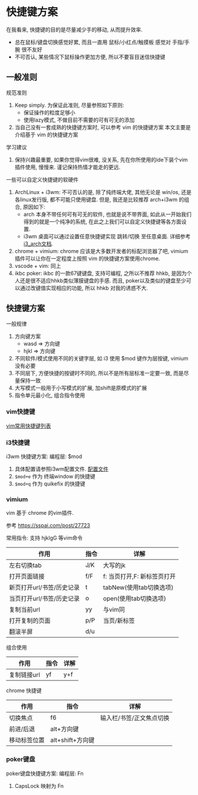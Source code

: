 # 快捷键方案

在我看来, 快捷键的目的是尽量减少手的移动, 从而提升效率.
- 总在鼠标/键盘切换感觉好累, 而且一直用 鼠标/小红点/触摸板 感觉对 手指/手腕 很不友好
- 不可否认, 某些情况下鼠标操作更加方便, 所以不要盲目迷信快捷键

## 一般准则
规范准则
1. Keep simply. 为保证此准则, 尽量参照如下原则:
    - 保证操作的粒度足够小
    - 使用lazy模式, 不做目前不需要的可有可无的添加
2. 当自己没有一套成熟的快捷键方案时, 可以参考 vim 的快捷键方案
本文主要是介绍基于 vim 的快捷键方案

学习建议
1. 保持兴趣最重要, 如果你觉得vim很难, 没关系, 先在你所使用的ide下装个vim插件使用, 慢慢来. 谨记保持热情才能走的更远.

一些可以自定义快捷键的软硬件
1. ArchLinux + i3wm: 不可否认的是, 除了纯终端大佬, 其他无论是 win/os, 还是各linux发行版, 都不可能只使用键盘. 但是, 我还是比较推荐 arch+i3wm 的组合, 原因如下:
    - arch 本身不带任何可有可无的软件, 也就是说不带界面, 如此从一开始我们得到的就是一个纯净的系统, 在此之上我们可以自定义快捷键等各方面设置.
    - i3wm 桌面可以通过设置任意快捷键实现 跳转/切换 至任意桌面. 详细参考 [i3_arch文档](https://wiki.archlinux.org/index.php/i3_(简体中文)).
2. chrome + vimium: chrome 应该是大多数开发者的标配浏览器了吧, vimium 插件可以让你在一定程度上按照 vim 的快捷键方案使用chrome.
3. vscode + vim: 同上
4. ikbc poker: ikbc 的一款67键键盘, 支持可编程, 之所以不推荐 hhkb, 是因为个人还是很不适应hhkb类似薄膜键盘的手感. 而且, poker以及类似的键盘至少可以通过改键值实现相应的功能, 所以 hhkb 对我的诱惑不大.

## 快捷键方案
一般规律
1. 方向键方案
    - wasd => 方向键
    - hjkl => 方向键
2. 不同软件/模式使用不同的关键字层, 如 i3 使用 $mod 键作为层按键, vimium没有必要
3. 不同层下, 方便快捷的按键时不同的, 所以不是所有层标准一定要一致, 而是尽量保持一致
4. 大写模式一般用于小写模式的扩展, 加shift是原模式的扩展
5. 指令单元最小化, 组合指令使用

### vim快捷键
[vim常用快捷键列表](/develop/vim/shortcuts.md)

### i3快捷键
i3wm 快捷键方案: 编程层: $mod
1. 具体配置请参照i3wm配置文件. [配置文件](/os/arch/config/i3/config)
2. `$mod+e` 作为 终端window 的快捷键
3. `$mod+q` 作为 quikefix 的快捷键

### vimium
vim 基于 chrome 的vim插件.

参考 https://sspai.com/post/27723

常用指令: 支持 hjklgG 等vim命令

| 作用              | 指令  | 详解                |
|-----------------|-----|-------------------|
| 左右切换tab         | J/K | 大写的jk             |
| 打开页面链接          | f/F | f: 当页打开,F: 新标签页打开 |
| 新页打开url/书签/历史记录 | t   | tabNew(使用tab切换选项) |
| 当页打开url/书签/历史记录 | o   | open(使用tab切换选项)   |
| 复制当前url         | yy  | 与vim同             |
| 打开复制的页面         | p/P | 当页/新标签            |
| 翻滚半屏            | d/u |                   |

组合使用

| 作用      | 指令  | 详解  |
|---------|-----|-----|
| 复制链接url | yf  | y+f |

chrome 快捷键

| 作用     | 指令            | 详解            |
|--------|---------------|---------------|
| 切换焦点   | f6            | 输入栏/书签/正文焦点切换 |
| 前进/后退  | alt+方向键       |               |
| 移动标签位置 | alt+shift+方向键 |               |

### poker键盘
poker键盘快捷键方案: 编程层: Fn
1. CapsLock 映射为 Fn

